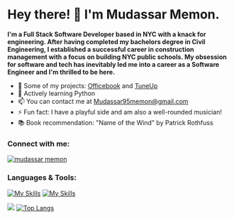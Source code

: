 <h1>Hey there! 👋 I'm Mudassar Memon.</h1>

**I'm a Full Stack Software Developer based in NYC with a knack for engineering. After having completed my bachelors degree in Civil Engineering, I established a successful career in construction management with a focus on building NYC public schools. My obsession for software and tech has inevitably led me into a career as a Software Engineer and I'm thrilled to be here.**

- 🔭 Some of my projects: [Officebook](https://officebook-3392aeaf91bd.herokuapp.com/) and [TuneUp](https://tuneup-twco.onrender.com/)
- 🌱 Actively learning Python
- 📫 You can contact me at Mudassar95memon@gmail.com
- ⚡ Fun fact: I have a playful side and am also a well-rounded musician!
- 📚 Book recommendation: "Name of the Wind" by Patrick Rothfuss

<h3 align="left">Connect with me:</h3>

<a href="https://linkedin.com/in/mudassarmemon" target="blank"><img align="center" src="https://skillicons.dev/icons?i=linkedin" alt="mudassar memon"/></a>

<h3 align="left">Languages & Tools:</h3>

[![My Skills](https://skillicons.dev/icons?i=react,js,express,nodejs,redux,ruby,rails,postgres)](https://skillicons.dev)
[![My Skills](https://skillicons.dev/icons?i=mongodb,sqlite,css,html,aws,webpack,postman)](https://skillicons.dev)

![](http://github-profile-summary-cards.vercel.app/api/cards/profile-details?username=mudassarmemon&theme=city_lights)
[![Top Langs](https://github-readme-stats.vercel.app/api/top-langs/?username=mudassarmemon&layout=donut&theme=github_dark_dimmed&show_icons=true)](https://github.com/mudassarmemon/github-readme-stats)
